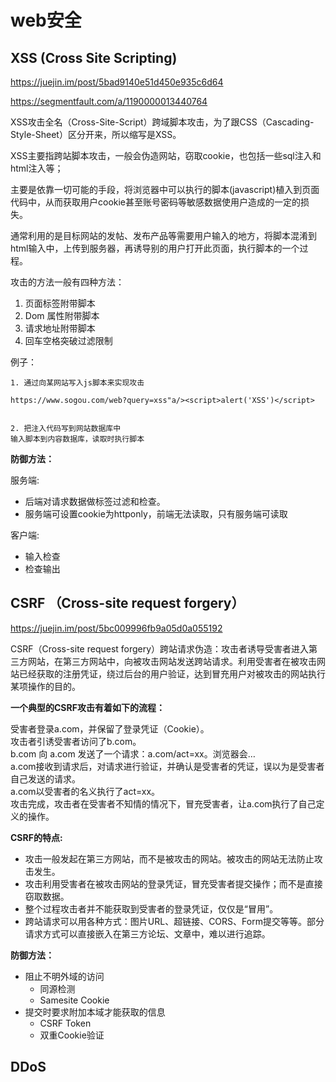 # web安全

## XSS (Cross Site Scripting)

https://juejin.im/post/5bad9140e51d450e935c6d64

<https://segmentfault.com/a/1190000013440764>

XSS攻击全名（Cross-Site-Script）跨域脚本攻击，为了跟CSS（Cascading-Style-Sheet）区分开来，所以缩写是XSS。

XSS主要指跨站脚本攻击，一般会伪造网站，窃取cookie，也包括一些sql注入和html注入等；

主要是依靠一切可能的手段，将浏览器中可以执行的脚本(javascript)植入到页面代码中，从而获取用户cookie甚至账号密码等敏感数据使用户造成的一定的损失。

通常利用的是目标网站的发帖、发布产品等需要用户输入的地方，将脚本混淆到html输入中，上传到服务器，再诱导别的用户打开此页面，执行脚本的一个过程。

攻击的方法一般有四种方法：

1. 页面标签附带脚本
2. Dom 属性附带脚本
3. 请求地址附带脚本
4. 回车空格突破过滤限制

例子：

```
1. 通过向某网站写入js脚本来实现攻击

https://www.sogou.com/web?query=xss"a/><script>alert('XSS')</script>


2. 把注入代码写到网站数据库中  
输入脚本到内容数据库，读取时执行脚本
```

**防御方法：**

服务端:

- 后端对请求数据做标签过滤和检查。
- 服务端可设置cookie为httponly，前端无法读取，只有服务端可读取

客户端:

- 输入检查
- 检查输出

## CSRF （Cross-site request forgery）

<https://juejin.im/post/5bc009996fb9a05d0a055192>

CSRF（Cross-site request forgery）跨站请求伪造：攻击者诱导受害者进入第三方网站，在第三方网站中，向被攻击网站发送跨站请求。利用受害者在被攻击网站已经获取的注册凭证，绕过后台的用户验证，达到冒充用户对被攻击的网站执行某项操作的目的。

**一个典型的CSRF攻击有着如下的流程：**

受害者登录a.com，并保留了登录凭证（Cookie）。  
攻击者引诱受害者访问了b.com。  
b.com 向 a.com 发送了一个请求：a.com/act=xx。浏览器会…  
a.com接收到请求后，对请求进行验证，并确认是受害者的凭证，误以为是受害者自己发送的请求。  
a.com以受害者的名义执行了act=xx。  
攻击完成，攻击者在受害者不知情的情况下，冒充受害者，让a.com执行了自己定义的操作。  

**CSRF的特点:**

- 攻击一般发起在第三方网站，而不是被攻击的网站。被攻击的网站无法防止攻击发生。  
- 攻击利用受害者在被攻击网站的登录凭证，冒充受害者提交操作；而不是直接窃取数据。  
- 整个过程攻击者并不能获取到受害者的登录凭证，仅仅是“冒用”。  
- 跨站请求可以用各种方式：图片URL、超链接、CORS、Form提交等等。部分请求方式可以直接嵌入在第三方论坛、文章中，难以进行追踪。

**防御方法：**

- 阻止不明外域的访问
  - 同源检测
  - Samesite Cookie
- 提交时要求附加本域才能获取的信息
  - CSRF Token
  - 双重Cookie验证

## DDoS
